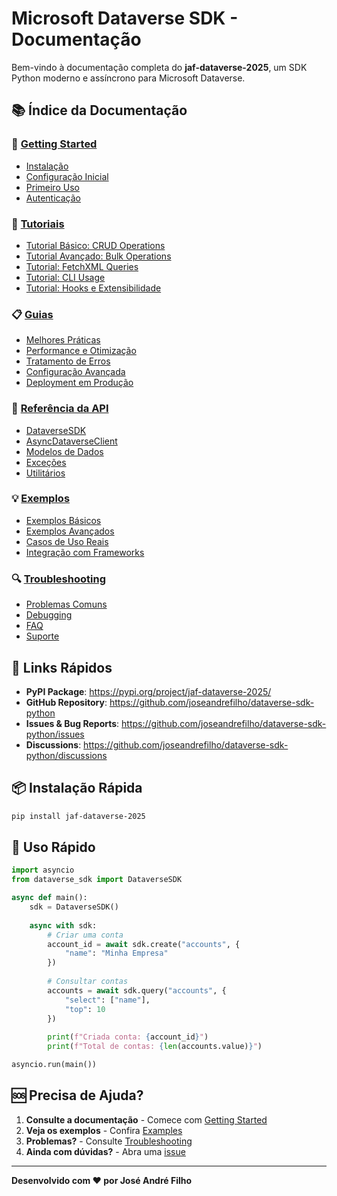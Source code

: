 # Microsoft Dataverse SDK - Documentação

Bem-vindo à documentação completa do **jaf-dataverse-2025**, um SDK Python moderno e assíncrono para Microsoft Dataverse.

## 📚 Índice da Documentação

### 🚀 [Getting Started](getting-started/)
- [Instalação](getting-started/installation.md)
- [Configuração Inicial](getting-started/configuration.md)
- [Primeiro Uso](getting-started/quickstart.md)
- [Autenticação](getting-started/authentication.md)

### 📖 [Tutoriais](tutorials/)
- [Tutorial Básico: CRUD Operations](tutorials/basic-crud.md)
- [Tutorial Avançado: Bulk Operations](tutorials/bulk-operations.md)
- [Tutorial: FetchXML Queries](tutorials/fetchxml-queries.md)
- [Tutorial: CLI Usage](tutorials/cli-usage.md)
- [Tutorial: Hooks e Extensibilidade](tutorials/hooks-extensibility.md)

### 📋 [Guias](guides/)
- [Melhores Práticas](guides/best-practices.md)
- [Performance e Otimização](guides/performance.md)
- [Tratamento de Erros](guides/error-handling.md)
- [Configuração Avançada](guides/advanced-configuration.md)
- [Deployment em Produção](guides/production-deployment.md)

### 🔧 [Referência da API](api-reference/)
- [DataverseSDK](api-reference/dataverse-sdk.md)
- [AsyncDataverseClient](api-reference/async-client.md)
- [Modelos de Dados](api-reference/models.md)
- [Exceções](api-reference/exceptions.md)
- [Utilitários](api-reference/utilities.md)

### 💡 [Exemplos](examples/)
- [Exemplos Básicos](examples/basic-examples.md)
- [Exemplos Avançados](examples/advanced-examples.md)
- [Casos de Uso Reais](examples/real-world-examples.md)
- [Integração com Frameworks](examples/framework-integration.md)

### 🔍 [Troubleshooting](troubleshooting/)
- [Problemas Comuns](troubleshooting/common-issues.md)
- [Debugging](troubleshooting/debugging.md)
- [FAQ](troubleshooting/faq.md)
- [Suporte](troubleshooting/support.md)

## 🎯 Links Rápidos

- **PyPI Package**: https://pypi.org/project/jaf-dataverse-2025/
- **GitHub Repository**: https://github.com/joseandrefilho/dataverse-sdk-python
- **Issues & Bug Reports**: https://github.com/joseandrefilho/dataverse-sdk-python/issues
- **Discussions**: https://github.com/joseandrefilho/dataverse-sdk-python/discussions

## 📦 Instalação Rápida

```bash
pip install jaf-dataverse-2025
```

## 🚀 Uso Rápido

```python
import asyncio
from dataverse_sdk import DataverseSDK

async def main():
    sdk = DataverseSDK()
    
    async with sdk:
        # Criar uma conta
        account_id = await sdk.create("accounts", {
            "name": "Minha Empresa"
        })
        
        # Consultar contas
        accounts = await sdk.query("accounts", {
            "select": ["name"],
            "top": 10
        })
        
        print(f"Criada conta: {account_id}")
        print(f"Total de contas: {len(accounts.value)}")

asyncio.run(main())
```

## 🆘 Precisa de Ajuda?

1. **Consulte a documentação** - Comece com [Getting Started](getting-started/)
2. **Veja os exemplos** - Confira [Examples](examples/)
3. **Problemas?** - Consulte [Troubleshooting](troubleshooting/)
4. **Ainda com dúvidas?** - Abra uma [issue](https://github.com/joseandrefilho/dataverse-sdk-python/issues)

---

**Desenvolvido com ❤️ por José André Filho**

